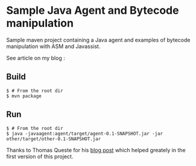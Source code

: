 # Sample Java Agent and Bytecode manipulation 

Sample maven project containing a Java agent and examples of bytecode manipulation with ASM and Javassist.

See article on my blog : 


## Build

```
$ # From the root dir
$ mvn package
```

## Run

```
$ # From the root dir
$ java -javaagent:agent/target/agent-0.1-SNAPSHOT.jar -jar other/target/other-0.1-SNAPSHOT.jar
```

Thanks to Thomas Queste for his [blog post](http://tomsquest.com/blog/2014/01/intro-java-agent-and-bytecode-manipulation/) which helped greately in the first version of this project.

